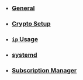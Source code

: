 * ### [General](md-files/general.md)
* ### [Crypto Setup](md-files/cryptsetup.md)
* ### [`ip` Usage](md-files/ip.md)
* ### [systemd](md-files/systemd.md)
* ### [Subscription Manager](md-files/subscription-manager.md)